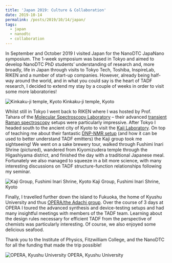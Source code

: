 ```yaml
---
title: 'Japan 2019: Culture & Collaboration'
date: 2019-10-14
permalink: /posts/2019/10/14/japan/
tags:
  - japan
  - nanodtc
  - collaboration
---
```


In September and October 2019 I visited Japan for the NanoDTC JapaNano symposium. The 1-week symposium was based in Tokyo and aimed to develop NanoDTC PhD students’ understanding of research and, more broadly, life in Japan through visits to Tokyo Tech, Toshiba, InspireLab, RIKEN and a number of start-up companies. However, already being half-way around the world, and in what you could say is the heart of TADF research, I decided to extend my stay by a couple of weeks in order to visit some more laboratories!

![Kinkaku-ji temple, Kyoto](http://bdoptoelectronics.github.io/images/gold_temple.png)
Kinkaku-ji temple, Kyoto

Whilst still in Tokyo I went back to RIKEN where I was hosted by Prof. Tahara of the [Molecular Spectroscopy Laboratory](https://spectroscopy.riken.jp/?lang=en) – their advanced [transient Raman spectroscopy](https://www.nature.com/articles/nchem.2717) setups were particularly impressive. After Tokyo I headed south to the ancient city of Kyoto to visit the [Kaji Laboratory](http://molmat.kuicr.kyoto-u.ac.jp/index-e.html). On top of teaching me about their fantastic [DNP-NMR setup](https://onlinelibrary.wiley.com/doi/full/10.1002/anie.201707208) (and how it can be used to better understand TADF emitters) the Kaji group took me sightseeing! We went on a sake brewery tour, walked through Fushimi Inari Shrine (pictured), wandered from Kiyomizudera temple through the Higashiyama district, and finished the day with a traditional Japanese meal. Fortunately we also managed to squeeze in a bit more science, with many interesting discussions on TADF structure-function relationships following my seminar.

![Kaji Group, Fushimi Inari Shrine, Kyoto](http://bdoptoelectronics.github.io/images/kaji_lab_photo.png)
Kaji Group, Fushimi Inari Shrine, Kyoto

Finally, I travelled further down the island to Fukuoka, the home of Kyushu University and thus [OPERA/the Adachi group](http://www.cstf.kyushu-u.ac.jp/~adachilab/lab/?lang=en). Over the course of 3 days at OPERA I toured the advanced synthesis and device-testing setups and had many insightful meetings with members of the TADF team. Learning about the design rules necessary for efficient TADF from the perspective of chemists was particularly interesting. Of course, we also enjoyed some delicious seafood.

Thank you to the Institute of Physics, Fitzwilliam College, and the NanoDTC for all the funding that made the trip possible!

![OPERA, Kyushu University](http://bdoptoelectronics.github.io/images/adachi_group_photo.png)
OPERA, Kyushu University
